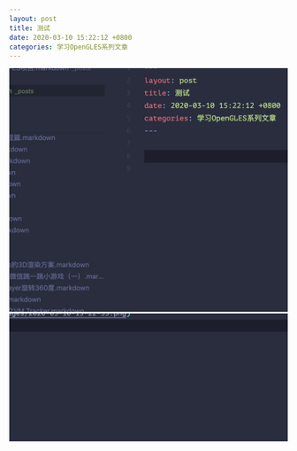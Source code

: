 ```yaml
---
layout: post
title: 测试
date: 2020-03-10 15:22:12 +0800
categories: 学习OpenGLES系列文章
---
```


![](./post_images/2020-03-10-15-22-33.png)
![](post_images/2020-03-10-15-24-09.png)

